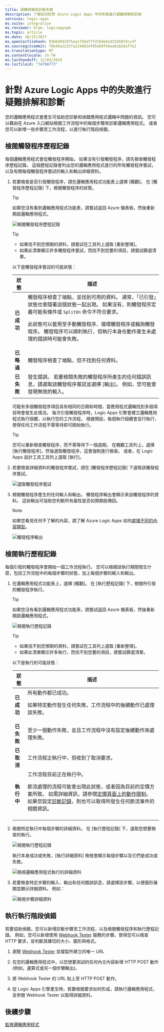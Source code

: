 ```yaml
---
title: 疑難排解和診斷失敗
description: 了解如何針對 Azure Logic Apps 中的失敗進行疑難排解和診斷
services: logic-apps
ms.suite: integration
ms.reviewer: klam, logicappspm
ms.topic: article
ms.date: 10/15/2017
ms.openlocfilehash: 93b6d9d2975aa1758afffd19deb1d315b974cc47
ms.sourcegitcommit: 76b48a22257a2244024f05eb9fe8aa6182daf7e2
ms.translationtype: MT
ms.contentlocale: zh-TW
ms.lasthandoff: 12/03/2019
ms.locfileid: "74790773"
---
```

# <a name="troubleshoot-and-diagnose-workflow-failures-in-azure-logic-apps"></a>針對 Azure Logic Apps 中的失敗進行疑難排解和診斷

您的邏輯應用程式會產生可協助您診斷和偵錯應用程式邏輯中問題的資訊。 您可以藉由在 Azure 入口網站檢閱工作流程中的每個步驟來診斷邏輯應用程式。 或者您可以新增一些步驟至工作流程，以進行執行階段偵錯。

## <a name="review-trigger-history"></a>檢閱觸發程序歷程記錄

每個邏輯應用程式會從觸發程序開始。 如果沒有引發觸發程序，請先檢查觸發程序歷程記錄。 這個歷程記錄會列出您的邏輯應用程式進行的所有觸發程序嘗試，以及有關每個觸發程序嘗試的輸入和輸出詳細資料。

1. 若要檢查是否引發觸發程序，請在邏輯應用程式功能表上選擇 [概觀]。 在 [觸發程序歷程記錄] 下，檢閱觸發程序的狀態。

   > [!TIP]
   > 如果您沒有看到邏輯應用程式功能表，請嘗試返回 Azure 儀表板，然後重新開啟邏輯應用程式。

   ![檢閱觸發程序歷程記錄](./media/logic-apps-diagnosing-failures/logic-app-trigger-history-overview.png)

   > [!TIP]
   > * 如果找不到您預期的資料，請嘗試在工具列上選取 [重新整理]。
   > * 如果此清單顯示許多觸發程序嘗試，而找不到您要的項目，請嘗試篩選清單。

   以下是觸發程序嘗試的可能狀態：

   | 狀態 | 描述 | 
   | ------ | ----------- | 
   | **已成功** | 觸發程序檢查了端點，並找到可用的資料。 通常，「已引發」狀態也會隨著這個狀態一起出現。 如果沒有，則觸發程序定義可能有條件或 `SplitOn` 命令不符合要求。 <p>此狀態可以套用至手動觸發程序、循環觸發程序或輪詢觸發程序。 觸發程序可以順利執行，但執行本身在動作產生未處理的錯誤時可能會失敗。 | 
   | **已略過** | 觸發程序檢查了端點，但不找到任何資料。 | 
   | **已失敗** | 發生錯誤。 若要檢閱失敗的觸發程序所產生的任何錯誤訊息，請選取該觸發程序嘗試並選擇 [輸出]。 例如，您可能會發現無效的輸入。 | 
   ||| 

   可能有多個觸發程序項目具有相同的日期和時間，當應用程式邏輯找到多個項目時會發生此情況。 
   每次引發觸發程序時，Logic Apps 引擎會建立邏輯應用程式執行個體，以執行您的工作流程。 根據預設，每個執行個體會並行執行，使得任何工作流程不需等待即可開始執行。

   > [!TIP]
   > 您可以重新檢查觸發程序，而不需等待下一個週期。 在概觀工具列上，選擇 [執行觸發程序]，然後選取觸發程序，這會強制進行檢查。 或者，在 Logic Apps 設計工具工具列上選取 [執行]。

3. 若要檢查詳細資料的觸發程序嘗試，請在 [觸發程序歷程記錄] 下選取該觸發程序嘗試。 

   ![選取觸發程序嘗試](./media/logic-apps-diagnosing-failures/logic-app-trigger-history.png)

4. 檢閱觸發程序產生的任何輸入和輸出。 觸發程序輸出會顯示來自觸發程序的資料。 這些輸出可協助您判斷所有屬性是否如預期般傳回。

   > [!NOTE]
   > 如果您看見任何不了解的內容，請了解 Azure Logic Apps 如何[處理不同的內容類型](../logic-apps/logic-apps-content-type.md)。

   ![觸發程序輸出](./media/logic-apps-diagnosing-failures/trigger-outputs.png)

## <a name="review-run-history"></a>檢閱執行歷程記錄

每個引發的觸發程序會開始一個工作流程執行。 您可以檢閱該執行期間發生什麼，包括工作流程中的每個步驟的狀態，加上每個步驟的輸入和輸出。

1. 在邏輯應用程式功能表上，選擇 [概觀]。 在 [執行歷程記錄] 下，檢閱所引發的觸發程序執行。

   > [!TIP]
   > 如果您沒有看到邏輯應用程式功能表，請嘗試返回 Azure 儀表板，然後重新開啟邏輯應用程式。

   ![檢閱執行歷程記錄](./media/logic-apps-diagnosing-failures/logic-app-runs-history-overview.png)

   > [!TIP]
   > * 如果找不到您預期的資料，請嘗試在工具列上選取 [重新整理]。
   > * 如果此清單顯示許多執行，而找不到您要的項目，請嘗試篩選清單。

   以下是執行的可能狀態：

   | 狀態 | 描述 | 
   | ------ | ----------- | 
   | **已成功** | 所有動作都已成功。 <p>如果特定動作發生任何失敗，工作流程中的後續動作已處理該失敗。 | 
   | **已失敗** | 至少一個動作失敗，並且工作流程中沒有設定後續動作來處理失敗。 | 
   | **已取消** | 工作流程正執行中，但收到了取消要求。 | 
   | **執行中** | 工作流程目前正在執行中。 <p>節流處理的流程可能會出現此狀態，或者因為目前的定價方案所致。 如需詳細資訊，請參閱[定價頁面上的動作限制](https://azure.microsoft.com/pricing/details/logic-apps/)。 如果您設定[診斷記錄](../logic-apps/logic-apps-monitor-your-logic-apps.md)，則也可以取得所發生任何節流事件的相關資訊。 | 
   ||| 

2. 檢閱特定執行中每個步驟的詳細資料。 在 [執行歷程記錄] 下，選取您想要檢查的執行。

   ![檢閱執行歷程記錄](./media/logic-apps-diagnosing-failures/logic-app-run-history.png)

   執行本身成功或失敗，[執行詳細資料] 檢視會顯示每個步驟以及它們是成功或失敗。

   ![檢視邏輯應用程式執行的詳細資料](./media/logic-apps-diagnosing-failures/logic-app-run-details.png)

3. 若要檢查特定步驟的輸入、輸出和任何錯誤訊息，請選擇該步驟，以便圖形展開並顯示詳細資料。 例如：

   ![檢視步驟詳細資料](./media/logic-apps-diagnosing-failures/logic-app-run-details-expanded.png)

## <a name="perform-runtime-debugging"></a>執行執行階段偵錯

若要協助偵錯，您可以新增診斷步驟至工作流程，以及檢閱觸發程序和執行歷程記錄。 例如，您可以新增使用 [Webhook Tester](https://webhook.site/) 服務的步驟，使得您可以檢查 HTTP 要求，並判斷其確切的大小、圖形與格式。

1. 瀏覽 [Webhook Tester](https://webhook.site/) 並複製所建立的唯一 URL

2. 在您的邏輯應用程式中，以您想要測試的任何內文內容新增 HTTP POST 動作 (例如，運算式或另一個步驟輸出)。

3. 將 Webhook Tester 的 URL 貼上至 HTTP POST 動作。

4. 從 Logic Apps 引擎產生時，若要檢閱要求如何形成，請執行邏輯應用程式，並參閱 Webhook Tester 以取得詳細資料。

## <a name="next-steps"></a>後續步驟

[監視邏輯應用程式](../logic-apps/logic-apps-monitor-your-logic-apps.md)
